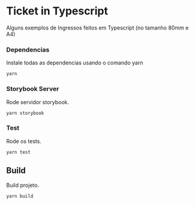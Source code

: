 # Ticket in Typescript

Alguns exemplos de Ingressos feitos em Typescript (no tamanho 80mm e A4)

### Dependencias

Instale todas as dependencias usando o comando yarn

```yarn```

### Storybook Server

Rode servidor storybook.

```yarn storybook```

### Test

Rode os tests.

```yarn test```

## Build

Build projeto.

```yarn build```
